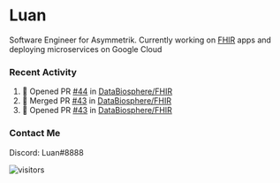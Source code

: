 # Luan

Software Engineer for Asymmetrik. Currently working on [FHIR](https://hl7.org/FHIR/) apps and deploying microservices on Google Cloud

### Recent Activity

<!--START_SECTION:activity-->
1. 💪 Opened PR [#44](https://github.com/DataBiosphere/FHIR/pull/44) in [DataBiosphere/FHIR](https://github.com/DataBiosphere/FHIR)
2. 🎉 Merged PR [#43](https://github.com/DataBiosphere/FHIR/pull/43) in [DataBiosphere/FHIR](https://github.com/DataBiosphere/FHIR)
3. 💪 Opened PR [#43](https://github.com/DataBiosphere/FHIR/pull/43) in [DataBiosphere/FHIR](https://github.com/DataBiosphere/FHIR)
<!--END_SECTION:activity-->

<!--START_SECTION:activity-->

### Contact Me

Discord: Luan#8888

![visitors](https://visitor-badge.glitch.me/badge?page_id=luan-asym.visitor-badge)

